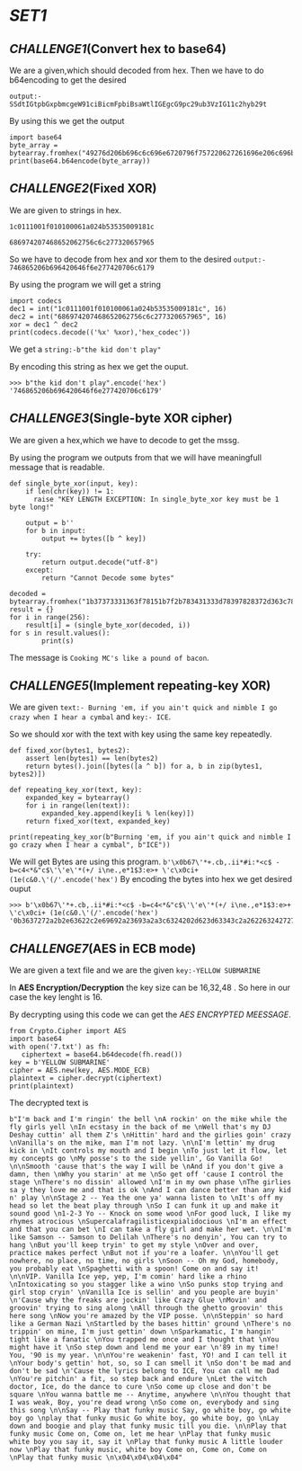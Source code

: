 # ***SET1*** 

## *CHALLENGE1*(Convert hex to base64)

We are a given,which should decoded from hex.
Then we have to do b64encoding to get the desired

```output:- SSdtIGtpbGxpbmcgeW91ciBicmFpbiBsaWtlIGEgcG9pc29ub3VzIG11c2hyb29t```

By using this we get the output
```
import base64
byte_array = bytearray.fromhex("49276d206b696c6c696e6720796f757220627261696e206c696b65206120706f69736f6e6f7573206d757368726f6f6d")
print(base64.b64encode(byte_array))
```

## *CHALLENGE2*(Fixed XOR)

We are given to strings in hex.

```1c0111001f010100061a024b53535009181c```

```686974207468652062756c6c277320657965```

So we have to decode from hex and xor them to 
the desired ```output:- 746865206b696420646f6e277420706c6179```

By using the program we will get a string 
```
import codecs
dec1 = int("1c0111001f010100061a024b53535009181c", 16)
dec2 = int("686974207468652062756c6c277320657965", 16)
xor = dec1 ^ dec2
print(codecs.decode(('%x' %xor),'hex_codec'))
```

We get a ```string:-b"the kid don't play"```

By encoding this string as hex we get the ouput.
```
>>> b"the kid don't play".encode('hex')
'746865206b696420646f6e277420706c6179'
```

## *CHALLENGE3*(Single-byte XOR cipher)

We are given a hex,which we have to decode to get the mssg.

By using the program we outputs from that we will have meaningfull message that is readable.
```
def single_byte_xor(input, key):
    if len(chr(key)) != 1:
      raise "KEY LENGTH EXCEPTION: In single_byte_xor key must be 1 byte long!"

    output = b''
    for b in input:
        output += bytes([b ^ key])

    try:
        return output.decode("utf-8")
    except:
        return "Cannot Decode some bytes"

decoded = bytearray.fromhex("1b37373331363f78151b7f2b783431333d78397828372d363c78373e783a393b3736")
result = {}
for i in range(256):
    result[i] = (single_byte_xor(decoded, i))
for s in result.values():
        print(s)
```

The message is ```Cooking MC's like a pound of bacon```.

## *CHALLENGE5*(Implement repeating-key XOR)

We are given ```text:- Burning 'em, if you ain't quick and nimble I go crazy when I hear a cymbal``` 
and ```key:- ICE```. 

So we should xor with the text with key using the same key repeatedly.
```
def fixed_xor(bytes1, bytes2):
    assert len(bytes1) == len(bytes2)
    return bytes().join([bytes([a ^ b]) for a, b in zip(bytes1, bytes2)])

def repeating_key_xor(text, key):
    expanded_key = bytearray()
    for i in range(len(text)):
        expanded_key.append(key[i % len(key)])
    return fixed_xor(text, expanded_key)

print(repeating_key_xor(b"Burning 'em, if you ain't quick and nimble I go crazy when I hear a cymbal", b"ICE"))
```
We will get Bytes are using this program.
```b'\x0b67\'*+.cb,.ii*#i:*<c$ -b=c4<*&"c$\'\'e\'*(+/ i\ne.,e*1$3:e>+ \'c\x0ci+ (1e(c&0.\'(/'.encode('hex')```
By encoding the bytes into hex we get desired ouput
```
>>> b'\x0b67\'*+.cb,.ii*#i:*<c$ -b=c4<*&"c$\'\'e\'*(+/ i\ne.,e*1$3:e>+ \'c\x0ci+ (1e(c&0.\'(/'.encode('hex')
'0b3637272a2b2e63622c2e69692a23693a2a3c6324202d623d63343c2a26226324272765272a282b2f20690a652e2c652a3124333a653e2b2027630c692b20283165286326302e27282f'
```
## *CHALLENGE7*(AES in ECB mode)
 We are given a text file and we are the given ```key:-YELLOW SUBMARINE```
 
 In **AES Encryption/Decryption** the key size can be 16,32,48 . So here in our case the key lenght is 16.
 
 By decrypting using this code we can get the *AES ENCRYPTED MEESSAGE*. 
 ```
from Crypto.Cipher import AES
import base64
with open('7.txt') as fh:
    ciphertext = base64.b64decode(fh.read())
key = b'YELLOW SUBMARINE'
cipher = AES.new(key, AES.MODE_ECB)
plaintext = cipher.decrypt(ciphertext)
print(plaintext)
```
The decrypted text is 
```
b"I'm back and I'm ringin' the bell \nA rockin' on the mike while the fly girls yell \nIn ecstasy in the back of me \nWell that's my DJ Deshay cuttin' all them Z's \nHittin' hard and the girlies goin' crazy \nVanilla's on the mike, man I'm not lazy. \n\nI'm lettin' my drug kick in \nIt controls my mouth and I begin \nTo just let it flow, let my concepts go \nMy posse's to the side yellin', Go Vanilla Go! \n\nSmooth 'cause that's the way I will be \nAnd if you don't give a damn, then \nWhy you starin' at me \nSo get off 'cause I control the stage \nThere's no dissin' allowed \nI'm in my own phase \nThe girlies sa y they love me and that is ok \nAnd I can dance better than any kid n' play \n\nStage 2 -- Yea the one ya' wanna listen to \nIt's off my head so let the beat play through \nSo I can funk it up and make it sound good \n1-2-3 Yo -- Knock on some wood \nFor good luck, I like my rhymes atrocious \nSupercalafragilisticexpialidocious \nI'm an effect and that you can bet \nI can take a fly girl and make her wet. \n\nI'm like Samson -- Samson to Delilah \nThere's no denyin', You can try to hang \nBut you'll keep tryin' to get my style \nOver and over, practice makes perfect \nBut not if you're a loafer. \n\nYou'll get nowhere, no place, no time, no girls \nSoon -- Oh my God, homebody, you probably eat \nSpaghetti with a spoon! Come on and say it! \n\nVIP. Vanilla Ice yep, yep, I'm comin' hard like a rhino \nIntoxicating so you stagger like a wino \nSo punks stop trying and girl stop cryin' \nVanilla Ice is sellin' and you people are buyin' \n'Cause why the freaks are jockin' like Crazy Glue \nMovin' and groovin' trying to sing along \nAll through the ghetto groovin' this here song \nNow you're amazed by the VIP posse. \n\nSteppin' so hard like a German Nazi \nStartled by the bases hittin' ground \nThere's no trippin' on mine, I'm just gettin' down \nSparkamatic, I'm hangin' tight like a fanatic \nYou trapped me once and I thought that \nYou might have it \nSo step down and lend me your ear \n'89 in my time! You, '90 is my year. \n\nYou're weakenin' fast, YO! and I can tell it \nYour body's gettin' hot, so, so I can smell it \nSo don't be mad and don't be sad \n'Cause the lyrics belong to ICE, You can call me Dad \nYou're pitchin' a fit, so step back and endure \nLet the witch doctor, Ice, do the dance to cure \nSo come up close and don't be square \nYou wanna battle me -- Anytime, anywhere \n\nYou thought that I was weak, Boy, you're dead wrong \nSo come on, everybody and sing this song \n\nSay -- Play that funky music Say, go white boy, go white boy go \nplay that funky music Go white boy, go white boy, go \nLay down and boogie and play that funky music till you die. \n\nPlay that funky music Come on, Come on, let me hear \nPlay that funky music white boy you say it, say it \nPlay that funky music A little louder now \nPlay that funky music, white boy Come on, Come on, Come on \nPlay that funky music \n\x04\x04\x04\x04"
````
